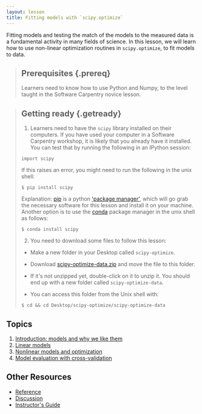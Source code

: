 ```yaml
---
layout: lesson
title: Fitting models with `scipy.optimize`
---
```


Fitting models and testing the match of the models to the measured data is a
fundamental activity in many fields of science. In this lesson, we will learn
how to use non-linear optimization routines in `scipy.optimize`, to fit models
to data.

> ## Prerequisites {.prereq}
>
> Learners need to know how to use Python and Numpy, to the level taught
> in the Software Carpentry novice lesson.
>

> ## Getting ready {.getready}
>
> 1. Learners need to have the `scipy` library installed on their computers.
> If you have used your computer in a Software Carpentry workshop, it is likely
> that you already have it installed.
> You can test that by running the following in an IPython session:
>
> ~~~ {.python}
> import scipy
> ~~~
>
> If this raises an error, you might need to run the following in the unix
> shell:
>
> ~~~ {.input}
> $ pip install scipy
> ~~~
>
> Explanation: [pip](https://pip.pypa.io/en/stable/) is a python ['package manager'](https://en.wikipedia.org/wiki/Package_manager), which will go grab
> the necessary software for this lesson and install it on your machine.
> Another option is to use the [conda]() package manager in the unix shell as
> follows:
>
> ~~~ {.input}
> $ conda install scipy
> ~~~
>
> 2. You need to download some files to follow this lesson:
>
> - Make a new folder in your Desktop called `scipy-optimize`.
>
> - Download [scipy-optimize-data.zip](./scipy-optimize-data.zip) and move the file to this folder.
>
> - If it's not unzipped yet, double-click on it to unzip it. You should end up with a new folder called `scipy-optimize-data`.
>
> - You can access this folder from the Unix shell with:
>
> ~~~ {.input}
> $ cd && cd Desktop/scipy-optimize/scipy-optimize-data
> ~~~


## Topics

1.  [Introduction: models and why we like them](01-intro.html)
2.  [Linear models](02-linear-models.html)
3.  [Nonlinear models and optimization](03-nonlinear-models.html)
4.  [Model evaluation with cross-validation](04-cross-validation.html)

## Other Resources

*   [Reference](reference.html)
*   [Discussion](discussion.html)
*   [Instructor's Guide](instructors.html)
